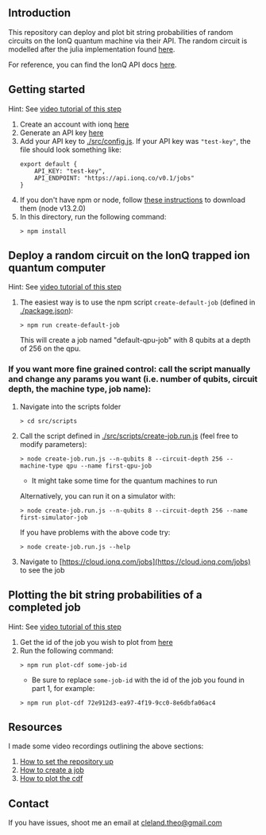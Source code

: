 ## Introduction
This repository can deploy and plot bit string probabilities of random circuits on the IonQ quantum machine via their API. The random circuit is modelled after the julia implementation found [here](https://github.com/CDL-Quantum/CohortProject_2021/blob/main/Week1_Trapped_Ions/run_random_circuit.jl).

For reference, you can find the IonQ API docs [here](https://docs.ionq.com/).

## Getting started

Hint: See [video tutorial of this step](https://share.vidyard.com/watch/GtNkHkpUTbV7rwEpjqNBxG?)

1. Create an account with ionq [here](https://cloud.ionq.com/)
2. Generate an API key [here](https://cloud.ionq.com/settings/keys)
3. Add your API key to [./src/config.js](./src/config.js). If your API key was `"test-key"`, the file should look something like:
    ```
    export default {
        API_KEY: "test-key",
        API_ENDPOINT: "https://api.ionq.co/v0.1/jobs"
    }
    ```
4. If you don't have npm or node, follow [these instructions](https://docs.npmjs.com/downloading-and-installing-node-js-and-npm) to download them (node v13.2.0)
5. In this directory, run the following command:
    ```
    > npm install
    ```

## Deploy a random circuit on the IonQ trapped ion quantum computer

Hint: See [video tutorial of this step](https://share.vidyard.com/watch/8HEzZBBsWuMbV5GM7PqJd4?)

1. The easiest way is to use the npm script `create-default-job` (defined in [./package.json](./package.json)):
    ```
    > npm run create-default-job
    ```
    This will create a job named "default-qpu-job" with 8 qubits at a depth of 256 on the qpu.

### **If you want more fine grained control:** call the script manually and change any params you want (i.e. number of qubits, circuit depth, the machine type, job name):
1. Navigate into the scripts folder
    ```
    > cd src/scripts
    ```

2. Call the script defined in [./src/scripts/create-job.run.js](./src/scripts/create-job.run.js) (feel free to modify parameters):
    ```
    > node create-job.run.js --n-qubits 8 --circuit-depth 256 --machine-type qpu --name first-qpu-job
    ```
    * It might take some time for the quantum machines to run

    Alternatively, you can run it on a simulator with:
    ```
    > node create-job.run.js --n-qubits 8 --circuit-depth 256 --name first-simulator-job
    ```
    If you have problems with the above code try:
    ```
    > node create-job.run.js --help
    ```
3. Navigate to [https://cloud.ionq.com/jobs](https://cloud.ionq.com/jobs) to see the job

## Plotting the bit string probabilities of a completed job

Hint: See [video tutorial of this step](https://share.vidyard.com/watch/Cz4asXb3cTaitq9sJfnH7W?)

1. Get the id of the job you wish to plot from [here](https://cloud.ionq.com/jobs)
2. Run the following command:
    ```
    > npm run plot-cdf some-job-id
    ```
    - Be sure to replace `some-job-id` with the id of the job you found in part 1, for example:
    ```
    > npm run plot-cdf 72e912d3-ea97-4f19-9cc0-8e6dbfa06ac4
    ```

## Resources

I made some video recordings outlining the above sections: 
1. [How to set the repository up](https://share.vidyard.com/watch/GtNkHkpUTbV7rwEpjqNBxG?)
2. [How to create a job](https://share.vidyard.com/watch/8HEzZBBsWuMbV5GM7PqJd4?)
3. [How to plot the cdf](https://share.vidyard.com/watch/Cz4asXb3cTaitq9sJfnH7W?)

## Contact
If you have issues, shoot me an email at cleland.theo@gmail.com